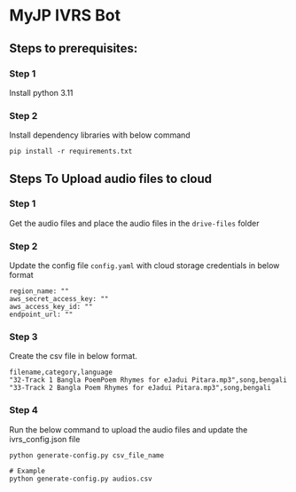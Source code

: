 # MyJP IVRS Bot

## Steps to prerequisites:

### Step 1
Install python 3.11

### Step 2
Install dependency libraries with below command
```
pip install -r requirements.txt
```

## Steps To Upload audio files to cloud

### Step 1

Get the audio files and place the audio files in the `drive-files` folder

### Step 2

Update the config file `config.yaml` with cloud storage credentials in below format

```
region_name: ""
aws_secret_access_key: ""
aws_access_key_id: ""
endpoint_url: ""

```

### Step 3

Create the csv file in below format.
```
filename,category,language
"32-Track 1 Bangla PoemPoem Rhymes for eJadui Pitara.mp3",song,bengali
"33-Track 2 Bangla Poem Rhymes for eJadui Pitara.mp3",song,bengali
```

### Step 4

Run the below command to upload the audio files and update the ivrs_config.json file

```
python generate-config.py csv_file_name

# Example
python generate-config.py audios.csv
```
